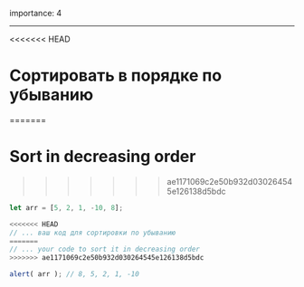 importance: 4

---

<<<<<<< HEAD
# Сортировать в порядке по убыванию
=======
# Sort in decreasing order
>>>>>>> ae1171069c2e50b932d030264545e126138d5bdc

```js
let arr = [5, 2, 1, -10, 8];

<<<<<<< HEAD
// ... ваш код для сортировки по убыванию
=======
// ... your code to sort it in decreasing order
>>>>>>> ae1171069c2e50b932d030264545e126138d5bdc

alert( arr ); // 8, 5, 2, 1, -10
```

